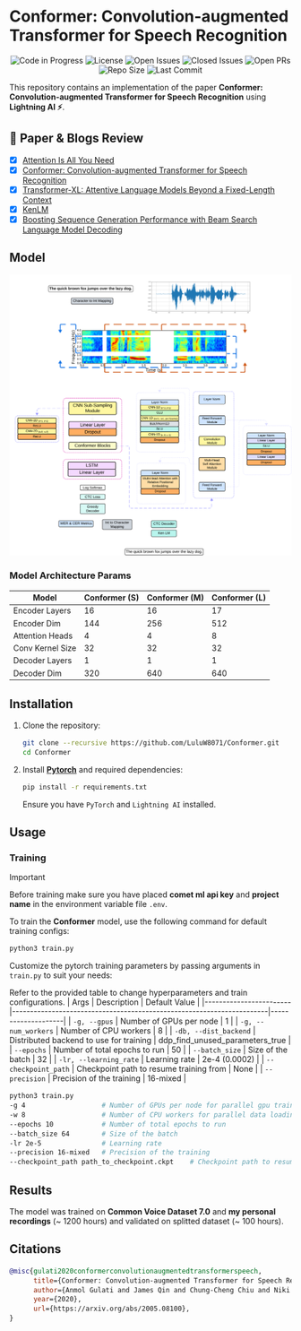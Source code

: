 # Conformer: Convolution-augmented Transformer for Speech Recognition

<div align="center">

![Code in Progress](https://img.shields.io/badge/status-in_progress-yellow.svg) ![License](https://img.shields.io/github/license/LuluW8071/Conformer) ![Open Issues](https://img.shields.io/github/issues/LuluW8071/Conformer) ![Closed Issues](https://img.shields.io/github/issues-closed/LuluW8071/Conformer) ![Open PRs](https://img.shields.io/github/issues-pr/LuluW8071/Conformer) ![Repo Size](https://img.shields.io/github/repo-size/LuluW8071/Conformer) ![Last Commit](https://img.shields.io/github/last-commit/LuluW8071/Conformer)

</div>

This repository contains an implementation of the paper __Conformer: Convolution-augmented Transformer for Speech Recognition__ using __Lightning AI :zap:__. 

## 📜 Paper & Blogs Review 

- [x] [Attention Is All You Need](https://arxiv.org/pdf/1706.03762)
- [x] [Conformer: Convolution-augmented Transformer for Speech Recognition](https://arxiv.org/pdf/2005.08100)
- [x] [Transformer-XL: Attentive Language Models Beyond a Fixed-Length Context](https://arxiv.org/pdf/1901.02860)
- [x] [KenLM](https://kheafield.com/code/kenlm/)
- [x] [Boosting Sequence Generation Performance with Beam Search Language Model Decoding](https://towardsdatascience.com/boosting-your-sequence-generation-performance-with-beam-search-language-model-decoding-74ee64de435a)

## Model
![Conformer](https://github.com/LuluW8071/ASR-with-Speech-Sentiment-and-Text-Summarizer/blob/main/docs/conformer.png)

### Model Architecture Params

| Model           | Conformer (S) | Conformer (M) | Conformer (L) |
|-----------------|---------------|---------------|---------------|
| Encoder Layers  | 16            | 16            | 17            |
| Encoder Dim     | 144           | 256           | 512           |
| Attention Heads | 4             | 4             | 8             |
| Conv Kernel Size| 32            | 32            | 32            |
| Decoder Layers  | 1             | 1             | 1             |
| Decoder Dim     | 320           | 640           | 640           |


## Installation

1. Clone the repository:
   ```bash
   git clone --recursive https://github.com/LuluW8071/Conformer.git
   cd Conformer
   ```

2. Install **[Pytorch](https://pytorch.org/)** and  required dependencies:
   ```bash
   pip install -r requirements.txt
   ```

   Ensure you have `PyTorch` and `Lightning AI` installed.

## Usage

### Training

>[!IMPORTANT]
> Before training make sure you have placed __comet ml api key__ and __project name__ in the environment variable file `.env`.

To train the __Conformer__ model, use the following command for default training configs:

```bash
python3 train.py
```

Customize the pytorch training parameters by passing arguments in `train.py` to suit your needs:

Refer to the provided table to change hyperparameters and train configurations.
| Args                   | Description                                                           | Default Value      |
|------------------------|-----------------------------------------------------------------------|--------------------|
| `-g, --gpus`           | Number of GPUs per node                                               | 1  |
| `-g, --num_workers`           | Number of CPU workers                                               | 8  |
| `-db, --dist_backend`           | Distributed backend to use for training                             | ddp_find_unused_parameters_true  |
| `--epochs`             | Number of total epochs to run                                         | 50                 |
| `--batch_size`         | Size of the batch                                                     | 32                |
| `-lr, --learning_rate`      | Learning rate                                                         | 2e-4  (0.0002)      | 
| `--checkpoint_path` | Checkpoint path to resume training from                                 | None |
| `--precision`        | Precision of the training                                              | 16-mixed |


```bash
python3 train.py 
-g 4                   # Number of GPUs per node for parallel gpu training
-w 8                   # Number of CPU workers for parallel data loading
--epochs 10            # Number of total epochs to run
--batch_size 64        # Size of the batch
-lr 2e-5               # Learning rate
--precision 16-mixed   # Precision of the training
--checkpoint_path path_to_checkpoint.ckpt    # Checkpoint path to resume training from
```

## Results

The model was trained on __Common Voice Dataset 7.0__ and __my personal recordings__ (~ 1200 hours) and validated on splitted dataset (~ 100 hours).

<!-- | Dataset       | WER  |
|---------------|------|
| LibriSpeech   | 5.3% | -->

## Citations

```bibtex
@misc{gulati2020conformerconvolutionaugmentedtransformerspeech,
      title={Conformer: Convolution-augmented Transformer for Speech Recognition}, 
      author={Anmol Gulati and James Qin and Chung-Cheng Chiu and Niki Parmar and Yu Zhang and Jiahui Yu and Wei Han and Shibo Wang and Zhengdong Zhang and Yonghui Wu and Ruoming Pang},
      year={2020},
      url={https://arxiv.org/abs/2005.08100}, 
}
```


